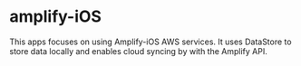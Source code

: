 # amplify-iOS

This apps focuses on using Amplify-iOS AWS services. 
It uses DataStore to store data locally and enables cloud syncing by with the Amplify API.

